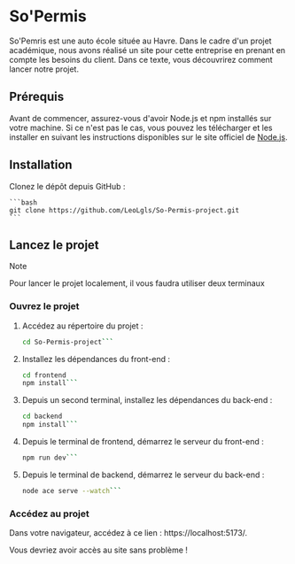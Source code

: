 # So'Permis

So'Pemris est une auto école située au Havre. Dans le cadre d'un projet académique, nous avons réalisé un site pour cette entreprise en prenant en compte les besoins du client.
Dans ce texte, vous découvrirez comment lancer notre projet.

## Prérequis

Avant de commencer, assurez-vous d'avoir Node.js et npm installés sur votre machine. 
Si ce n'est pas le cas, vous pouvez les télécharger et les installer en suivant les instructions disponibles sur le site officiel de  [Node.js](https://nodejs.org).

## Installation

Clonez le dépôt depuis GitHub :
    
    ```bash
    git clone https://github.com/LeoLgls/So-Permis-project.git
    ```

## Lancez le projet

> [!NOTE]
> Pour lancer le projet localement, il vous faudra utiliser deux terminaux 

### Ouvrez le projet

1. Accédez au répertoire du projet :
    ```bash
    cd So-Permis-project```

2. Installez les dépendances du front-end :
    ```bash
    cd frontend
    npm install```

3. Depuis un second terminal, installez les dépendances du back-end :
    ```bash
    cd backend
    npm install```

6. Depuis le terminal de frontend, démarrez le serveur du front-end :
    ```bash
    npm run dev```
    
6. Depuis le terminal de backend, démarrez le serveur du back-end :
    ```bash
    node ace serve --watch```

### Accédez au projet

Dans votre navigateur, accédez à ce lien : https://localhost:5173/.

Vous devriez avoir accès au site sans problème !
